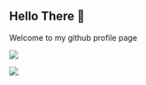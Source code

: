## Hello There 👋

Welcome to my github profile page

![](https://github-readme-stats.vercel.app/api?username=nziranziza&show_icons=true&count_private=true)

![](https://github-readme-stats.vercel.app/api/top-langs/?username=nziranziza&layout=compact)
